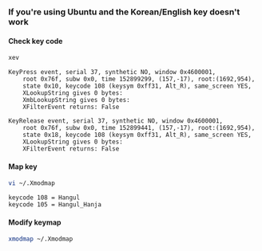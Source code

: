 ### If you're using Ubuntu and the Korean/English key doesn't work

#### Check key code
```bash
xev
```
```
KeyPress event, serial 37, synthetic NO, window 0x4600001,
    root 0x76f, subw 0x0, time 152899299, (157,-17), root:(1692,954),
    state 0x10, keycode 108 (keysym 0xff31, Alt_R), same_screen YES,
    XLookupString gives 0 bytes: 
    XmbLookupString gives 0 bytes: 
    XFilterEvent returns: False

KeyRelease event, serial 37, synthetic NO, window 0x4600001,
    root 0x76f, subw 0x0, time 152899441, (157,-17), root:(1692,954),
    state 0x18, keycode 108 (keysym 0xff31, Alt_R), same_screen YES,
    XLookupString gives 0 bytes: 
    XFilterEvent returns: False
```

#### Map key
```bash
vi ~/.Xmodmap
```
```
keycode 108 = Hangul
keycode 105 = Hangul_Hanja
```

#### Modify keymap
```bash
xmodmap ~/.Xmodmap
```
